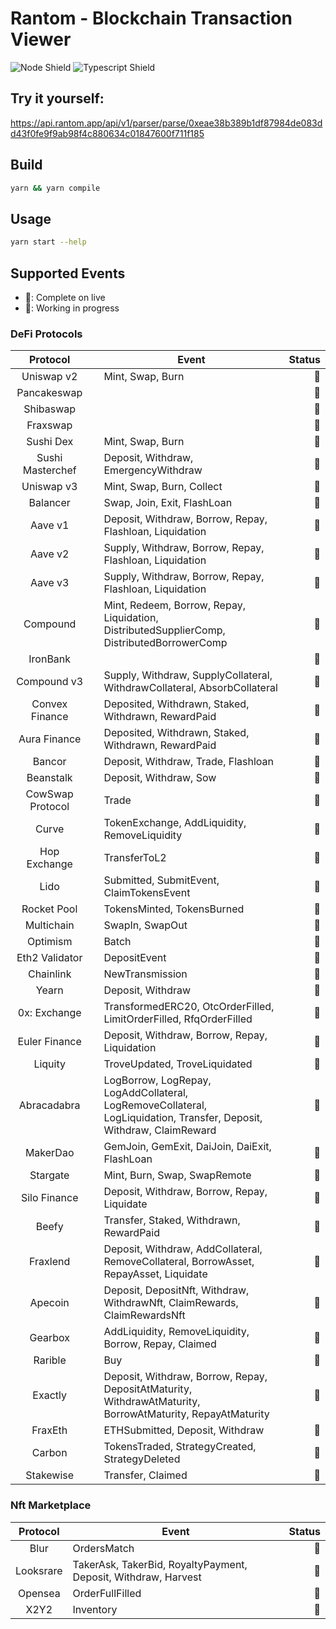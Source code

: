 # Rantom - Blockchain Transaction Viewer

![Node Shield](https://img.shields.io/badge/Node-%5E16.0.0-brightgreen?style=flat-square&logo=JavaScript)
![Typescript Shield](https://img.shields.io/badge/Typescript-%5E4.6.3-blue?style=flat-square&logo=TypeScript)

## Try it yourself:
https://api.rantom.app/api/v1/parser/parse/0xeae38b389b1df87984de083dd43f0fe9f9ab98f4c880634c01847600f711f185

## Build
```bash
yarn && yarn compile
```

## Usage
```bash
yarn start --help
```

## Supported Events

- 🌱: Complete on live
- 🔨: Working in progress

### DeFi Protocols

|     Protocol     |     | Event                                                                                                                | Status |
|:----------------:|:----|----------------------------------------------------------------------------------------------------------------------|-------:|
|    Uniswap v2    |     | Mint, Swap, Burn                                                                                                     |     🌱 |
|   Pancakeswap    |     |                                                                                                                      |     🌱 |
|    Shibaswap     |     |                                                                                                                      |     🌱 |
|     Fraxswap     |     |                                                                                                                      |     🌱 |
|    Sushi Dex     |     | Mint, Swap, Burn                                                                                                     |     🌱 |
| Sushi Masterchef |     | Deposit, Withdraw, EmergencyWithdraw                                                                                 |     🌱 |
|    Uniswap v3    |     | Mint, Swap, Burn, Collect                                                                                            |     🌱 |
|     Balancer     |     | Swap, Join, Exit, FlashLoan                                                                                          |     🌱 |
|     Aave v1      |     | Deposit, Withdraw, Borrow, Repay, Flashloan, Liquidation                                                             |     🌱 |
|     Aave v2      |     | Supply, Withdraw, Borrow, Repay, Flashloan, Liquidation                                                              |     🌱 |
|     Aave v3      |     | Supply, Withdraw, Borrow, Repay, Flashloan, Liquidation                                                              |     🌱 |
|     Compound     |     | Mint, Redeem, Borrow, Repay, Liquidation, DistributedSupplierComp, DistributedBorrowerComp                           |     🌱 |
|     IronBank     |     |                                                                                                                      |     🌱 |
|   Compound v3    |     | Supply, Withdraw, SupplyCollateral, WithdrawCollateral, AbsorbCollateral                                             |     🌱 |
|  Convex Finance  |     | Deposited, Withdrawn, Staked, Withdrawn, RewardPaid                                                                  |     🌱 |
|   Aura Finance   |     | Deposited, Withdrawn, Staked, Withdrawn, RewardPaid                                                                  |     🌱 |
|      Bancor      |     | Deposit, Withdraw, Trade, Flashloan                                                                                  |     🌱 |
|    Beanstalk     |     | Deposit, Withdraw, Sow                                                                                               |     🌱 |
| CowSwap Protocol |     | Trade                                                                                                                |     🌱 |
|      Curve       |     | TokenExchange, AddLiquidity, RemoveLiquidity                                                                         |     🌱 |
|   Hop Exchange   |     | TransferToL2                                                                                                         |     🌱 |
|       Lido       |     | Submitted, SubmitEvent, ClaimTokensEvent                                                                             |     🌱 |
|   Rocket Pool    |     | TokensMinted, TokensBurned                                                                                           |     🌱 |
|    Multichain    |     | SwapIn, SwapOut                                                                                                      |     🌱 |
|     Optimism     |     | Batch                                                                                                                |     🌱 |
|  Eth2 Validator  |     | DepositEvent                                                                                                         |     🌱 |
|    Chainlink     |     | NewTransmission                                                                                                      |     🌱 |
|      Yearn       |     | Deposit, Withdraw                                                                                                    |     🌱 |
|   0x: Exchange   |     | TransformedERC20, OtcOrderFilled, LimitOrderFilled, RfqOrderFilled                                                   |     🌱 |
|  Euler Finance   |     | Deposit, Withdraw, Borrow, Repay, Liquidation                                                                        |     🌱 |
|     Liquity      |     | TroveUpdated, TroveLiquidated                                                                                        |     🌱 |
|   Abracadabra    |     | LogBorrow, LogRepay, LogAddCollateral, LogRemoveCollateral, LogLiquidation, Transfer, Deposit, Withdraw, ClaimReward |     🌱 |
|     MakerDao     |     | GemJoin, GemExit, DaiJoin, DaiExit, FlashLoan                                                                        |     🌱 |
|     Stargate     |     | Mint, Burn, Swap, SwapRemote                                                                                         |     🌱 |
|   Silo Finance   |     | Deposit, Withdraw, Borrow, Repay, Liquidate                                                                          |     🌱 |
|      Beefy       |     | Transfer, Staked, Withdrawn, RewardPaid                                                                              |     🌱 |
|     Fraxlend     |     | Deposit, Withdraw, AddCollateral, RemoveCollateral, BorrowAsset, RepayAsset, Liquidate                               |     🌱 |
|     Apecoin      |     | Deposit, DepositNft, Withdraw, WithdrawNft, ClaimRewards, ClaimRewardsNft                                            |     🌱 |
|     Gearbox      |     | AddLiquidity, RemoveLiquidity, Borrow, Repay, Claimed                                                                |     🌱 |
|     Rarible      |     | Buy                                                                                                                  |     🌱 |
|     Exactly      |     | Deposit, Withdraw, Borrow, Repay, DepositAtMaturity, WithdrawAtMaturity, BorrowAtMaturity, RepayAtMaturity           |     🌱 |
|     FraxEth      |     | ETHSubmitted, Deposit, Withdraw                                                                                      |     🌱 |
|      Carbon      |     | TokensTraded, StrategyCreated, StrategyDeleted                                                                       |     🌱 |
|    Stakewise     |     | Transfer, Claimed                                                                                                    |     🌱 |

### Nft Marketplace

| Protocol  | Event                                                          | Status |
|:---------:|----------------------------------------------------------------|-------:|
|   Blur    | OrdersMatch                                                    |     🌱 |
| Looksrare | TakerAsk, TakerBid, RoyaltyPayment, Deposit, Withdraw, Harvest |     🌱 |
|  Opensea  | OrderFullFilled                                                |     🌱 |
|   X2Y2    | Inventory                                                      |     🌱 |
